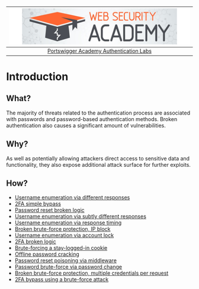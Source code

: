 | [![Portswigger Authentication Labs](../../_static/images/pal.png)](https://portswigger.net/web-security/all-labs#authentication) |
|:--:|
| [Portswigger Academy Authentication Labs](https://portswigger.net/web-security/all-labs#authentication) |

# Introduction

## What?

The majority of threats related to the authentication process are associated with passwords and password-based authentication methods. Broken authentication also causes a significant amount of vulnerabilities.

## Why?

As well as potentially allowing attackers direct access to sensitive data and functionality, they also expose additional attack surface for further exploits. 

## How?

* [Username enumeration via different responses](1.md)
* [2FA simple bypass](2.md)
* [Password reset broken logic](3.md)
* [Username enumeration via subtly different responses](4.md)
* [Username enumeration via response timing](5.md)
* [Broken brute-force protection, IP block](6.md)
* [Username enumeration via account lock](7.md)
* [2FA broken logic](8.md)
* [Brute-forcing a stay-logged-in cookie](9.md)
* [Offline password cracking](10.md)
* [Password reset poisoning via middleware](11.md)
* [Password brute-force via password change](12.md)
* [Broken brute-force protection, multiple credentials per request](13.md)
* [2FA bypass using a brute-force attack](14.md)


